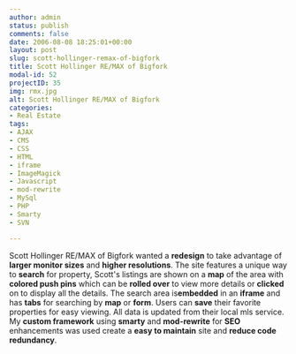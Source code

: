 ```yaml
---
author: admin
status: publish
comments: false
date: 2006-08-08 18:25:01+00:00
layout: post
slug: scott-hollinger-remax-of-bigfork
title: Scott Hollinger RE/MAX of Bigfork
modal-id: 52
projectID: 35
img: rmx.jpg
alt: Scott Hollinger RE/MAX of Bigfork
categories:
- Real Estate
tags:
- AJAX
- CMS
- CSS
- HTML
- iframe
- ImageMagick
- Javascript
- mod-rewrite
- MySql
- PHP
- Smarty
- SVN

---
```


Scott Hollinger RE/MAX of Bigfork wanted a **redesign** to take advantage of **larger monitor sizes** and **higher resolutions**. The site features a unique way to **search** for property, Scott's listings are shown on a **map** of the area with **colored push pins** which can be **rolled over** to view more details or **clicked** on to display all the details. The search area is**embedded** in an **iframe** and has **tabs** for searching by **map** or **form**. Users can **save** their favorite properties for easy viewing. All data is updated from their local mls service. My **custom framework** using **smarty** and **mod-rewrite** for **SEO** enhancements was used create a **easy to maintain** site and **reduce code redundancy**.
